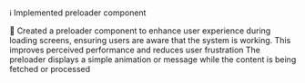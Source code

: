 ℹ️ Implemented preloader component

🔧 Created a preloader component to enhance user experience during loading screens, ensuring users are aware that the system is working. This improves perceived performance and reduces user frustration
    The preloader displays a simple animation or message while the content is being fetched or processed
 

 
